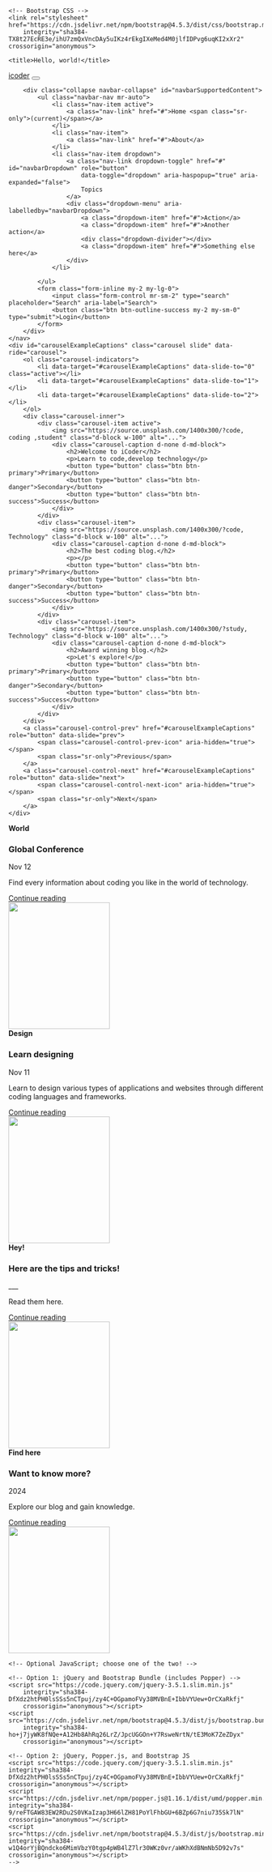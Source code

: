 <!doctype html>
<html lang="en">

<head>
    <!-- Required meta tags -->
    <meta charset="utf-8">
    <meta name="viewport" content="width=device-width, initial-scale=1, shrink-to-fit=no">

    <!-- Bootstrap CSS -->
    <link rel="stylesheet" href="https://cdn.jsdelivr.net/npm/bootstrap@4.5.3/dist/css/bootstrap.min.css"
        integrity="sha384-TX8t27EcRE3e/ihU7zmQxVncDAy5uIKz4rEkgIXeMed4M0jlfIDPvg6uqKI2xXr2" crossorigin="anonymous">

    <title>Hello, world!</title>
</head>

<body>
    <nav class="navbar navbar-expand-lg navbar-dark bg-dark">
        <a class="navbar-brand" href="#">icoder</a>
        <button class="navbar-toggler" type="button" data-toggle="collapse" data-target="#navbarSupportedContent"
            aria-controls="navbarSupportedContent" aria-expanded="false" aria-label="Toggle navigation">
            <span class="navbar-toggler-icon"></span>
        </button>

        <div class="collapse navbar-collapse" id="navbarSupportedContent">
            <ul class="navbar-nav mr-auto">
                <li class="nav-item active">
                    <a class="nav-link" href="#">Home <span class="sr-only">(current)</span></a>
                </li>
                <li class="nav-item">
                    <a class="nav-link" href="#">About</a>
                </li>
                <li class="nav-item dropdown">
                    <a class="nav-link dropdown-toggle" href="#" id="navbarDropdown" role="button"
                        data-toggle="dropdown" aria-haspopup="true" aria-expanded="false">
                        Topics
                    </a>
                    <div class="dropdown-menu" aria-labelledby="navbarDropdown">
                        <a class="dropdown-item" href="#">Action</a>
                        <a class="dropdown-item" href="#">Another action</a>
                        <div class="dropdown-divider"></div>
                        <a class="dropdown-item" href="#">Something else here</a>
                    </div>
                </li>

            </ul>
            <form class="form-inline my-2 my-lg-0">
                <input class="form-control mr-sm-2" type="search" placeholder="Search" aria-label="Search">
                <button class="btn btn-outline-success my-2 my-sm-0" type="submit">Login</button>
            </form>
        </div>
    </nav>
    <div id="carouselExampleCaptions" class="carousel slide" data-ride="carousel">
        <ol class="carousel-indicators">
            <li data-target="#carouselExampleCaptions" data-slide-to="0" class="active"></li>
            <li data-target="#carouselExampleCaptions" data-slide-to="1"></li>
            <li data-target="#carouselExampleCaptions" data-slide-to="2"></li>
        </ol>
        <div class="carousel-inner">
            <div class="carousel-item active">
                <img src="https://source.unsplash.com/1400x300/?code, coding ,student" class="d-block w-100" alt="...">
                <div class="carousel-caption d-none d-md-block">
                    <h2>Welcome to iCoder</h2>
                    <p>Learn to code,develop technology</p>
                    <button type="button" class="btn btn-primary">Primary</button>
                    <button type="button" class="btn btn-danger">Secondary</button>
                    <button type="button" class="btn btn-success">Success</button>
                </div>
            </div>
            <div class="carousel-item">
                <img src="https://source.unsplash.com/1400x300/?code, Technology" class="d-block w-100" alt="...">
                <div class="carousel-caption d-none d-md-block">
                    <h2>The best coding blog.</h2>
                    <p></p>
                    <button type="button" class="btn btn-primary">Primary</button>
                    <button type="button" class="btn btn-danger">Secondary</button>
                    <button type="button" class="btn btn-success">Success</button>
                </div>
            </div>
            <div class="carousel-item">
                <img src="https://source.unsplash.com/1400x300/?study, Technology" class="d-block w-100" alt="...">
                <div class="carousel-caption d-none d-md-block">
                    <h2>Award winning blog.</h2>
                    <p>Let's explore!</p>
                    <button type="button" class="btn btn-primary">Primary</button>
                    <button type="button" class="btn btn-danger">Secondary</button>
                    <button type="button" class="btn btn-success">Success</button>
                </div>
            </div>
        </div>
        <a class="carousel-control-prev" href="#carouselExampleCaptions" role="button" data-slide="prev">
            <span class="carousel-control-prev-icon" aria-hidden="true"></span>
            <span class="sr-only">Previous</span>
        </a>
        <a class="carousel-control-next" href="#carouselExampleCaptions" role="button" data-slide="next">
            <span class="carousel-control-next-icon" aria-hidden="true"></span>
            <span class="sr-only">Next</span>
        </a>
    </div>
<div class="container my-4">
    <div class="row mb-2">
        <div class="col-md-6">
          <div class="row no-gutters border rounded overflow-hidden flex-md-row mb-4 shadow-sm h-md-250 position-relative">
            <div class="col p-4 d-flex flex-column position-static">
              <strong class="d-inline-block mb-2 text-primary">World</strong>
              <h3 class="mb-0">Global Conference</h3>
              <div class="mb-1 text-muted">Nov 12</div>
              <p class="card-text mb-auto">Find every information about coding you like in the world of technology.</p>
              <a href="#" class="stretched-link">Continue reading</a>
            </div>
            <div class="col-auto d-none d-lg-block">
              <img  class="bd-placeholder-img" width="200" height="250" src="https://source.unsplash.com/400x400/?coding, student" alt="">
            </div>
          </div>
        </div>
        <div class="col-md-6">
          <div class="row no-gutters border rounded overflow-hidden flex-md-row mb-4 shadow-sm h-md-250 position-relative">
            <div class="col p-4 d-flex flex-column position-static">
              <strong class="d-inline-block mb-2 text-success">Design</strong>
              <h3 class="mb-0">Learn designing</h3>
              <div class="mb-1 text-muted">Nov 11</div>
              <p class="mb-auto">Learn to design various types of applications and websites through different coding languages and frameworks.</p>
              <a href="#" class="stretched-link">Continue reading</a>
            </div>
            <div class="col-auto d-none d-lg-block">
              <img class="bd-placeholder-img" width="200" height="250"  src="https://source.unsplash.com/400x400/?study, Technology" alt="">
            </div>
          </div>
        </div>
      </div>
</div>
<div class="container my-2">
    <div class="row mb-2">
        <div class="col-md-6">
          <div class="row no-gutters border rounded overflow-hidden flex-md-row mb-4 shadow-sm h-md-250 position-relative">
            <div class="col p-4 d-flex flex-column position-static">
              <strong class="d-inline-block mb-2 text-primary">Hey!</strong>
              <h3 class="mb-0">Here are the tips and tricks!</h3>
              <div class="mb-1 text-muted">___</div>
              <p class="card-text mb-auto">Read them here.</p>
              <a href="#" class="stretched-link">Continue reading</a>
            </div>
            <div class="col-auto d-none d-lg-block">
              <img class="bd-placeholder-img" width="200" height="250"  src="https://source.unsplash.com/400x400/?books, Technology" alt="">
            </div>
          </div>
        </div>
        <div class="col-md-6">
          <div class="row no-gutters border rounded overflow-hidden flex-md-row mb-4 shadow-sm h-md-250 position-relative">
            <div class="col p-4 d-flex flex-column position-static">
              <strong class="d-inline-block mb-2 text-success">Find here</strong>
              <h3 class="mb-0">Want to know more?</h3>
              <div class="mb-1 text-muted">2024</div>
              <p class="mb-auto">Explore our blog and gain knowledge.</p>
              <a href="#" class="stretched-link">Continue reading</a>
            </div>
            <div class="col-auto d-none d-lg-block">
              <img class="bd-placeholder-img" width="200" height="250"  src="https://source.unsplash.com/400x400/?student, computer" alt="">
            </div>
          </div>
        </div>
      </div>
</div>

    <!-- Optional JavaScript; choose one of the two! -->

    <!-- Option 1: jQuery and Bootstrap Bundle (includes Popper) -->
    <script src="https://code.jquery.com/jquery-3.5.1.slim.min.js"
        integrity="sha384-DfXdz2htPH0lsSSs5nCTpuj/zy4C+OGpamoFVy38MVBnE+IbbVYUew+OrCXaRkfj"
        crossorigin="anonymous"></script>
    <script src="https://cdn.jsdelivr.net/npm/bootstrap@4.5.3/dist/js/bootstrap.bundle.min.js"
        integrity="sha384-ho+j7jyWK8fNQe+A12Hb8AhRq26LrZ/JpcUGGOn+Y7RsweNrtN/tE3MoK7ZeZDyx"
        crossorigin="anonymous"></script>

    <!-- Option 2: jQuery, Popper.js, and Bootstrap JS
    <script src="https://code.jquery.com/jquery-3.5.1.slim.min.js" integrity="sha384-DfXdz2htPH0lsSSs5nCTpuj/zy4C+OGpamoFVy38MVBnE+IbbVYUew+OrCXaRkfj" crossorigin="anonymous"></script>
    <script src="https://cdn.jsdelivr.net/npm/popper.js@1.16.1/dist/umd/popper.min.js" integrity="sha384-9/reFTGAW83EW2RDu2S0VKaIzap3H66lZH81PoYlFhbGU+6BZp6G7niu735Sk7lN" crossorigin="anonymous"></script>
    <script src="https://cdn.jsdelivr.net/npm/bootstrap@4.5.3/dist/js/bootstrap.min.js" integrity="sha384-w1Q4orYjBQndcko6MimVbzY0tgp4pWB4lZ7lr30WKz0vr/aWKhXdBNmNb5D92v7s" crossorigin="anonymous"></script>
    -->
</body>

</html>
